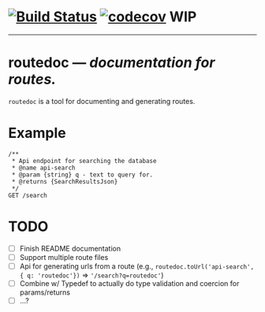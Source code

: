 [![Build Status](https://travis-ci.org/mattpowell/routedoc.svg?branch=master)](https://travis-ci.org/mattpowell/routedoc) [![codecov](https://codecov.io/gh/mattpowell/routedoc/branch/master/graph/badge.svg)](https://codecov.io/gh/mattpowell/routedoc)
WIP
===
***
# routedoc &mdash; _documentation for routes._
`routedoc` is a tool for documenting and generating routes.

Example
===
```
/**
 * Api endpoint for searching the database
 * @name api-search
 * @param {string} q - text to query for.
 * @returns {SearchResultsJson}
 */
GET /search
```
TODO
===
- [ ] Finish README documentation
- [ ] Support multiple route files
- [ ] Api for generating urls from a route (e.g., `routedoc.toUrl('api-search', { q: 'routedoc'})` => `'/search?q=routedoc'`)
- [ ] Combine w/ Typedef to actually do type validation and coercion for params/returns
- [ ] ...?
